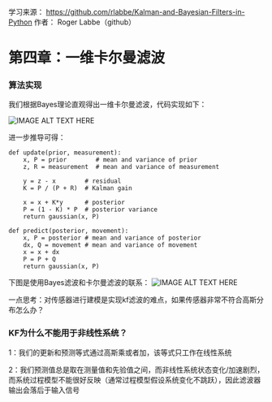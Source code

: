 学习来源：
https://github.com/rlabbe/Kalman-and-Bayesian-Filters-in-Python
作者：
Roger Labbe（github）


# 第四章：一维卡尔曼滤波

### 算法实现

我们根据Bayes理论直观得出一维卡尔曼滤波，代码实现如下：

![IMAGE ALT TEXT HERE](https://github.com/xdwgood/Navigation-and-control/blob/xdwgood-patch-1/999.png)

进一步推导可得：

```
def update(prior, measurement):
    x, P = prior        # mean and variance of prior
    z, R = measurement  # mean and variance of measurement
    
    y = z - x        # residual
    K = P / (P + R)  # Kalman gain

    x = x + K*y      # posterior
    P = (1 - K) * P  # posterior variance
    return gaussian(x, P)

def predict(posterior, movement):
    x, P = posterior # mean and variance of posterior
    dx, Q = movement # mean and variance of movement
    x = x + dx
    P = P + Q
    return gaussian(x, P)
```
下图是使用Bayes滤波和卡尔曼滤波的联系：
![IMAGE ALT TEXT HERE](https://github.com/xdwgood/Navigation-and-control/blob/xdwgood-patch-1/1.png)

一点思考：对传感器进行建模是实现kf滤波的难点，如果传感器非常不符合高斯分布怎么办？

### KF为什么不能用于非线性系统？

1：我们的更新和预测等式通过高斯乘或者加，该等式只工作在线性系统

2：我们预测值总是取在测量值和先验值之间，而非线性系统状态变化/加速剧烈，而系统过程模型不能很好反映（通常过程模型假设系统变化不跳跃），因此滤波器输出会落后于输入信号
